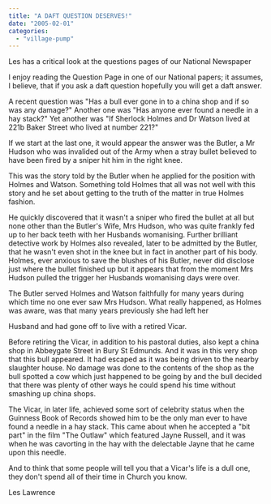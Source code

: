 ```yaml
---
title: "A DAFT QUESTION DESERVES!"
date: "2005-02-01"
categories: 
  - "village-pump"
---
```


Les has a critical look at the questions pages of our National Newspaper

I enjoy reading the Question Page in one of our National papers; it assumes, I believe, that if you ask a daft question hopefully you will get a daft answer.

A recent question was "Has a bull ever gone in to a china shop and if so was any damage?" Another one was "Has anyone ever found a needle in a hay stack?" Yet another was "If Sherlock Holmes and Dr Watson lived at 221b Baker Street who lived at number 221?"

If we start at the last one, it would appear the answer was the Butler, a Mr Hudson who was invalided out of the Army when a stray bullet believed to have been fired by a sniper hit him in the right knee.

This was the story told by the Butler when he applied for the position with Holmes and Watson. Something told Holmes that all was not well with this story and he set about getting to the truth of the matter in true Holmes fashion.

He quickly discovered that it wasn't a sniper who fired the bullet at all but none other than the Butler's Wife, Mrs Hudson, who was quite frankly fed up to her back teeth with her Husbands womanising. Further brilliant detective work by Holmes also revealed, later to be admitted by the Butler, that he wasn't even shot in the knee but in fact in another part of his body. Holmes, ever anxious to save the blushes of his Butler, never did disclose just where the bullet finished up but it appears that from the moment Mrs Hudson pulled the trigger her Husbands womanising days were over.

The Butler served Holmes and Watson faithfully for many years during which time no one ever saw Mrs Hudson. What really happened, as Holmes was aware, was that many years previously she had left her

Husband and had gone off to live with a retired Vicar.

Before retiring the Vicar, in addition to his pastoral duties, also kept a china shop in Abbeygate Street in Bury St Edmunds. And it was in this very shop that this bull appeared. It had escaped as it was being driven to the nearby slaughter house. No damage was done to the contents of the shop as the bull spotted a cow which just happened to be going by and the bull decided that there was plenty of other ways he could spend his time without smashing up china shops.

The Vicar, in later life, achieved some sort of celebrity status when the Guinness Book of Records showed him to be the only man ever to have found a needle in a hay stack. This came about when he accepted a "bit part" in the film "The Outlaw" which featured Jayne Russell, and it was when he was cavorting in the hay with the delectable Jayne that he came upon this needle.

And to think that some people will tell you that a Vicar's life is a dull one, they don't spend all of their time in Church you know.

Les Lawrence
